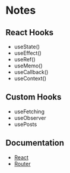 # Notes

## React Hooks

- useState()
- useEffect()
- useRef()
- useMemo()
- useCallback()
- useContext()

## Custom Hooks

- useFetching
- useObserver
- usePosts

## Documentation

- [React](https://reactjs.org/)
- [Router](https://v5.reactrouter.com/web/guides/quick-start)
